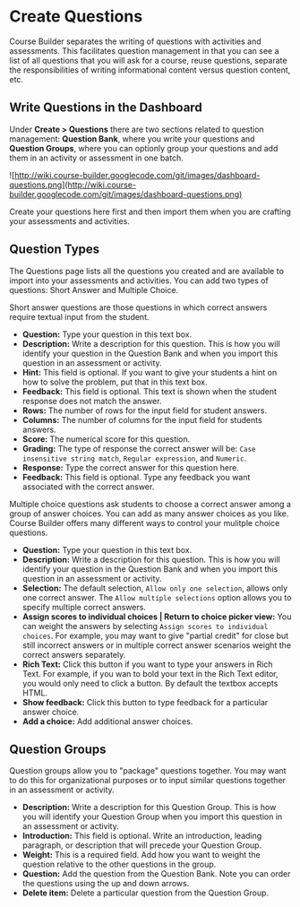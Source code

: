 <h1>Create Questions</h1>
Course Builder separates the writing of questions with activities and assessments. This facilitates question management in that you can see a list of all questions that you will ask for a course, reuse questions, separate the responsibilities of writing informational content versus question content, etc.



## Write Questions in the Dashboard ##
Under **Create > Questions** there are two sections related to question management: **Question Bank**, where you write your questions and **Question Groups**, where you can optionly group your questions and add them in an activity or assessment in one batch.

![http://wiki.course-builder.googlecode.com/git/images/dashboard-questions.png](http://wiki.course-builder.googlecode.com/git/images/dashboard-questions.png)

Create your questions here first and then import them when you are crafting your assessments and activities.

## Question Types ##
The Questions page lists all the questions you created and are available to import into your assessments and activities. You can add two types of questions: Short Answer and Multiple Choice.

Short answer questions are those questions in which correct answers require textual input from the student.

  * **Question:** Type your question in this text box.
  * **Description:** Write a description for this question. This is how you will identify your question in the Question Bank and when you import this question in an assessment or activity.
  * **Hint:** This field is optional. If you want to give your students a hint on how to solve the problem, put that in this text box.
  * **Feedback:** This field is optional. This text is shown when the student response does not match the answer.
  * **Rows:** The number of rows for the input field for student answers.
  * **Columns:** The number of columns for the input field for students answers.
  * **Score:** The numerical score for this question.
  * **Grading:** The type of response the correct answer will be: `Case insensitive string match`, `Regular expression`, and `Numeric`.
  * **Response:** Type the correct answer for this question here.
  * **Feedback:** This field is optional. Type any feedback you want associated with the correct answer.

Multiple choice questions ask students to choose a correct answer among a group of answer choices. You can add as many answer choices as you like. Course Builder offers many different ways to control your mulitple choice questions.

  * **Question:** Type your question in this text box.
  * **Description:** Write a description for this question. This is how you will identify your question in the Question Bank and when you import this question in an assessment or activity.
  * **Selection:** The default selection, `Allow only one selection`, allows only one correct answer. The `Allow multiple selections` option allows you to specify multiple correct answers.
  * **Assign scores to individual choices | Return to choice picker view:** You can weight the answers by selecting `Assign scores to individual choices`. For example, you may want to give "partial credit" for close but still incorrect answers or in multiple correct answer scenarios weight the correct answers separately.
  * **Rich Text:** Click this button if you want to type your answers in Rich Text. For example, if you wan to bold your text in the Rich Text editor, you would only need to click a button. By default the textbox accepts HTML.
  * **Show feedback:** Click this button to type feedback for a particular answer choice.
  * **Add a choice:** Add additional answer choices.

## Question Groups ##
Question groups allow you to "package" questions together. You may want to do this for organizational purposes or to input similar questions together in an assessment or activity.

  * **Description:** Write a description for this Question Group. This is how you will identify your Question Group when you import this question in an assessment or activity.
  * **Introduction:** This field is optional. Write an introduction, leading paragraph, or description that will precede your Question Group.
  * **Weight:** This is a required field. Add how you want to weight the question relative to the other questions in the group.
  * **Question:** Add the question from the Question Bank. Note you can order the questions using the up and down arrows.
  * **Delete item:** Delete a particular question from the Question Group.
